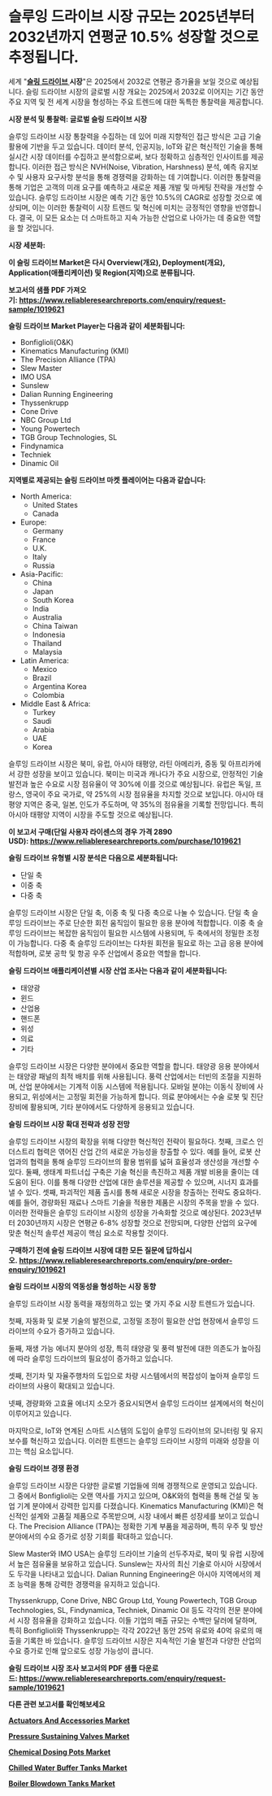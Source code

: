 <p><h1>슬루잉 드라이브 시장 규모는 2025년부터 2032년까지 연평균 10.5% 성장할 것으로 추정됩니다.</h1></p><p>세계 "<strong><a href="https://www.reliableresearchreports.com/slewing-drives-r1019621?utm_campaign=105&utm_medium=8&utm_source=Github&utm_content=ia&utm_term=22022025&utm_id=slewing-drives">슬링 드라이브&nbsp;</a></strong><strong>시장</strong>"은 2025에서 2032로 연평균 증가율을 보일 것으로 예상됩니다. 슬링 드라이브 시장의 글로벌 시장 개요는 2025에서 2032로 이어지는 기간 동안 주요 지역 및 전 세계 시장을 형성하는 주요 트렌드에 대한 독특한 통찰력을 제공합니다.</p>
<p><strong>시장 분석 및 통찰력: 글로벌 슬링 드라이브 시장</strong></p>
<p><p>슬루잉 드라이브 시장 통찰력을 수집하는 데 있어 미래 지향적인 접근 방식은 고급 기술 활용에 기반을 두고 있습니다. 데이터 분석, 인공지능, IoT와 같은 혁신적인 기술을 통해 실시간 시장 데이터를 수집하고 분석함으로써, 보다 정확하고 심층적인 인사이트를 제공합니다. 이러한 접근 방식은 NVH(Noise, Vibration, Harshness) 분석, 예측 유지보수 및 사용자 요구사항 분석을 통해 경쟁력을 강화하는 데 기여합니다. 이러한 통찰력을 통해 기업은 고객의 미래 요구를 예측하고 새로운 제품 개발 및 마케팅 전략을 개선할 수 있습니다. 슬루잉 드라이브 시장은 예측 기간 동안 10.5%의 CAGR로 성장할 것으로 예상되며, 이는 이러한 통찰력이 시장 트렌드 및 혁신에 미치는 긍정적인 영향을 반영합니다. 결국, 이 모든 요소는 더 스마트하고 지속 가능한 산업으로 나아가는 데 중요한 역할을 할 것입니다.</p><a href="%7CAUTHORITHY_DOMAIN_URL%7C?utm_campaign=105&utm_medium=8&utm_source=Github&utm_content=ia&utm_term=22022025&utm_id=slewing-drives"></a></p>
<p><strong>시장 세분화:</strong></p>
<p><strong>이 슬링 드라이브 Market은 다시 Overview(개요), Deployment(개요), Application(애플리케이션) 및 Region(지역)으로 분류됩니다.</strong></p>
<p><strong>보고서의 샘플 PDF 가져오기:&nbsp;<a href="https://www.reliableresearchreports.com/enquiry/request-sample/1019621?utm_campaign=105&utm_medium=8&utm_source=Github&utm_content=ia&utm_term=22022025&utm_id=slewing-drives">https://www.reliableresearchreports.com/enquiry/request-sample/1019621</a></strong><strong></strong></p>
<p><strong>슬링 드라이브 Market Player는 다음과 같이 세분화됩니다:</strong></p>
<p><ul><li>Bonfiglioli(O&K)</li><li>Kinematics Manufacturing (KMI)</li><li>The Precision Alliance (TPA)</li><li>Slew Master</li><li>IMO USA</li><li>Sunslew</li><li>Dalian Running Engineering</li><li>Thyssenkrupp</li><li>Cone Drive</li><li>NBC Group Ltd</li><li>Young Powertech</li><li>TGB Group Technologies, SL</li><li>Findynamica</li><li>Techniek</li><li>Dinamic Oil</li></ul></p>
<p><strong>지역별로 제공되는 슬링 드라이브 마켓 플레이어는 다음과 같습니다:</strong></p>
<p><ul>
    <li>
        North America:
        <ul>
            <li>United States</li>
            <li>Canada</li>
        </ul>
    </li>
    <li>
        Europe:
        <ul>
            <li>Germany</li>
            <li>France</li>
            <li>U.K.</li>
            <li>Italy</li>
            <li>Russia</li>
        </ul>
    </li>
    <li>
        Asia-Pacific:
        <ul>
            <li>China</li>
            <li>Japan</li>
            <li>South Korea</li>
            <li>India</li>
            <li>Australia</li>
            <li>China Taiwan</li>
            <li>Indonesia</li>
            <li>Thailand</li>
            <li>Malaysia</li>
        </ul>
    </li>
    <li>
        Latin America:
        <ul>
            <li>Mexico</li>
            <li>Brazil</li>
            <li>Argentina Korea</li>
            <li>Colombia</li>
        </ul>
    </li>
    <li>
        Middle East & Africa:
        <ul>
            <li>Turkey</li>
            <li>Saudi</li>
            <li>Arabia</li>
            <li>UAE</li>
            <li>Korea</li>
        </ul>
    </li>
    </ul></p>
<p><p>슬루잉 드라이브 시장은 북미, 유럽, 아시아 태평양, 라틴 아메리카, 중동 및 아프리카에서 강한 성장을 보이고 있습니다. 북미는 미국과 캐나다가 주요 시장으로, 안정적인 기술 발전과 높은 수요로 시장 점유율이 약 30%에 이를 것으로 예상됩니다. 유럽은 독일, 프랑스, 영국이 주요 국가로, 약 25%의 시장 점유율을 차지할 것으로 보입니다. 아시아 태평양 지역은 중국, 일본, 인도가 주도하며, 약 35%의 점유율을 기록할 전망입니다. 특히 아시아 태평양 지역이 시장을 주도할 것으로 예상됩니다.</p></p>
<p><strong>이 보고서 구매(단일 사용자 라이센스의 경우 가격 2890 USD):&nbsp;<a href="https://www.reliableresearchreports.com/purchase/1019621?utm_campaign=105&utm_medium=8&utm_source=Github&utm_content=ia&utm_term=22022025&utm_id=slewing-drives">https://www.reliableresearchreports.com/purchase/1019621</a></strong></p>
<p><strong>슬링 드라이브 유형별 시장 분석은 다음으로 세분화됩니다:</strong></p>
<p><ul><li>단일 축</li><li>이중 축</li><li>다중 축</li></ul></p>
<p><p>슬루잉 드라이브 시장은 단일 축, 이중 축 및 다중 축으로 나눌 수 있습니다. 단일 축 슬루잉 드라이브는 주로 단순한 회전 움직임이 필요한 응용 분야에 적합합니다. 이중 축 슬루잉 드라이브는 복잡한 움직임이 필요한 시스템에 사용되며, 두 축에서의 정밀한 조정이 가능합니다. 다중 축 슬루잉 드라이브는 다차원 회전을 필요로 하는 고급 응용 분야에 적합하며, 로봇 공학 및 항공 우주 산업에서 중요한 역할을 합니다.</p></p>
<p><strong>슬링 드라이브 애플리케이션별 시장 산업 조사는 다음과 같이 세분화됩니다:</strong></p>
<p><ul><li>태양광</li><li>윈드</li><li>산업용</li><li>핸드폰</li><li>위성</li><li>의료</li><li>기타</li></ul></p>
<p><p>슬루잉 드라이브 시장은 다양한 분야에서 중요한 역할을 합니다. 태양광 응용 분야에서는 태양광 패널의 최적 배치를 위해 사용됩니다. 풍력 산업에서는 터빈의 조절을 지원하며, 산업 분야에서는 기계적 이동 시스템에 적용됩니다. 모바일 분야는 이동식 장비에 사용되고, 위성에서는 고정밀 회전을 가능하게 합니다. 의료 분야에서는 수술 로봇 및 진단 장비에 활용되며, 기타 분야에서도 다양하게 응용되고 있습니다.</p></p>
<p><strong>슬링 드라이브 시장 확대 전략과 성장 전망</strong></p>
<p><p>슬루잉 드라이브 시장의 확장을 위해 다양한 혁신적인 전략이 필요하다. 첫째, 크로스 인더스트리 협력은 엮어진 산업 간의 새로운 가능성을 창출할 수 있다. 예를 들어, 로봇 산업과의 협력을 통해 슬루잉 드라이브의 활용 범위를 넓혀 효율성과 생산성을 개선할 수 있다. 둘째, 생태계 파트너십 구축은 기술 혁신을 촉진하고 제품 개발 비용을 줄이는 데 도움이 된다. 이를 통해 다양한 산업에 대한 솔루션을 제공할 수 있으며, 시너지 효과를 낼 수 있다. 셋째, 파괴적인 제품 출시를 통해 새로운 시장을 창출하는 전략도 중요하다. 예를 들어, 경량화된 재료나 스마트 기술을 적용한 제품은 시장의 주목을 받을 수 있다. 이러한 전략들은 슬루잉 드라이브 시장의 성장을 가속화할 것으로 예상된다. 2023년부터 2030년까지 시장은 연평균 6-8% 성장할 것으로 전망되며, 다양한 산업의 요구에 맞춘 혁신적 솔루션 제공이 핵심 요소로 작용할 것이다.</p></p>
<p><strong>구매하기 전에 슬링 드라이브 시장에 대한 모든 질문에 답하십시오.&nbsp;<a href="https://www.reliableresearchreports.com/enquiry/pre-order-enquiry/1019621?utm_campaign=105&utm_medium=8&utm_source=Github&utm_content=ia&utm_term=22022025&utm_id=slewing-drives">https://www.reliableresearchreports.com/enquiry/pre-order-enquiry/1019621</a></strong><strong></strong></p>
<p><strong>슬링 드라이브 시장의 역동성을 형성하는 시장 동향</strong></p>
<p><p>슬루잉 드라이브 시장 동력을 재정의하고 있는 몇 가지 주요 시장 트렌드가 있습니다. </p><p>첫째, 자동화 및 로봇 기술의 발전으로, 고정밀 조정이 필요한 산업 현장에서 슬루잉 드라이브의 수요가 증가하고 있습니다. </p><p>둘째, 재생 가능 에너지 분야의 성장, 특히 태양광 및 풍력 발전에 대한 의존도가 높아짐에 따라 슬루잉 드라이브의 필요성이 증가하고 있습니다. </p><p>셋째, 전기차 및 자율주행차의 도입으로 차량 시스템에서의 복잡성이 높아져 슬루잉 드라이브의 사용이 확대되고 있습니다. </p><p>넷째, 경량화와 고효율 에너지 소모가 중요시되면서 슬루잉 드라이브 설계에서의 혁신이 이루어지고 있습니다. </p><p>마지막으로, IoT와 연계된 스마트 시스템의 도입이 슬루잉 드라이브의 모니터링 및 유지보수를 혁신하고 있습니다. 이러한 트렌드는 슬루잉 드라이브 시장의 미래와 성장을 이끄는 핵심 요소입니다.</p></p>
<p><strong>슬링 드라이브 경쟁 환경</strong></p>
<p><p>슬루잉 드라이브 시장은 다양한 글로벌 기업들에 의해 경쟁적으로 운영되고 있습니다. 그 중에서 Bonfiglioli는 오랜 역사를 가지고 있으며, O&K와의 협력을 통해 건설 및 농업 기계 분야에서 강력한 입지를 다졌습니다. Kinematics Manufacturing (KMI)은 혁신적인 설계와 고품질 제품으로 주목받으며, 시장 내에서 빠른 성장세를 보이고 있습니다. The Precision Alliance (TPA)는 정확한 기계 부품을 제공하며, 특히 우주 및 방산 분야에서의 수요 증가로 성장 기회를 확대하고 있습니다.</p><p>Slew Master와 IMO USA는 슬루잉 드라이브 기술의 선두주자로, 북미 및 유럽 시장에서 높은 점유율을 보유하고 있습니다. Sunslew는 자사의 최신 기술로 아시아 시장에서도 두각을 나타내고 있습니다. Dalian Running Engineering은 아시아 지역에서의 제조 능력을 통해 강력한 경쟁력을 유지하고 있습니다.</p><p>Thyssenkrupp, Cone Drive, NBC Group Ltd, Young Powertech, TGB Group Technologies, SL, Findynamica, Techniek, Dinamic Oil 등도 각각의 전문 분야에서 시장 점유율을 강화하고 있습니다. 이들 기업의 매출 규모는 수백만 달러에 달하며, 특히 Bonfiglioli와 Thyssenkrupp는 각각 2022년 동안 25억 유로와 40억 유로의 매출을 기록한 바 있습니다. 슬루잉 드라이브 시장은 지속적인 기술 발전과 다양한 산업의 수요 증가로 인해 앞으로도 성장 가능성이 큽니다.</p></p>
<p><strong>슬링 드라이브 시장 조사 보고서의 PDF 샘플 다운로드:&nbsp;<a href="https://www.reliableresearchreports.com/enquiry/request-sample/1019621?utm_campaign=105&utm_medium=8&utm_source=Github&utm_content=ia&utm_term=22022025&utm_id=slewing-drives">https://www.reliableresearchreports.com/enquiry/request-sample/1019621</a></strong></p>
<p><strong></strong></p>
<p><strong></strong></p>
<p><strong></strong></p>
<p><strong></strong></p>
<p><strong>다른 관련 보고서를 확인해보세요</strong></p>
<p><strong><p><a href="https://github.com/namaqbagels64/Market-Research-Report-List-1/blob/main/actuators-and-accessories-market.md?utm_campaign=105&utm_medium=8&utm_source=Github&utm_content=ia&utm_term=22022025&utm_id=slewing-drives">Actuators And Accessories Market</a></p><p><a href="https://github.com/shadnfamoza/Market-Research-Report-List-1/blob/main/pressure-sustaining-valves-market.md?utm_campaign=105&utm_medium=8&utm_source=Github&utm_content=ia&utm_term=22022025&utm_id=slewing-drives">Pressure Sustaining Valves Market</a></p><p><a href="https://github.com/micbotam/Market-Research-Report-List-1/blob/main/chemical-dosing-pots-market.md?utm_campaign=105&utm_medium=8&utm_source=Github&utm_content=ia&utm_term=22022025&utm_id=slewing-drives">Chemical Dosing Pots Market</a></p><p><a href="https://github.com/scaseiargas/Market-Research-Report-List-1/blob/main/chilled-water-buffer-tanks-market.md?utm_campaign=105&utm_medium=8&utm_source=Github&utm_content=ia&utm_term=22022025&utm_id=slewing-drives">Chilled Water Buffer Tanks Market</a></p><p><a href="https://github.com/ngozudapshi/Market-Research-Report-List-1/blob/main/boiler-blowdown-tanks-market.md?utm_campaign=105&utm_medium=8&utm_source=Github&utm_content=ia&utm_term=22022025&utm_id=slewing-drives">Boiler Blowdown Tanks Market</a></p></strong></p>
